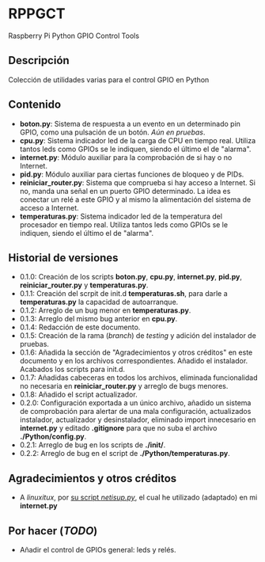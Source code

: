 # RPPGCT
Raspberry Pi Python GPIO Control Tools

## Descripción
Colección de utilidades varias para el control GPIO en Python

## Contenido
- **boton.py**: Sistema de respuesta a un evento en un determinado pin GPIO, como una pulsación de un botón. *Aún en pruebas*.
- **cpu.py**: Sistema indicador led de la carga de CPU en tiempo real. Utiliza tantos leds como GPIOs se le indiquen, siendo el último el de "alarma".
- **internet.py**: Módulo auxiliar para la comprobación de si hay o no Internet.
- **pid.py**: Módulo auxiliar para ciertas funciones de bloqueo y de PIDs.
- **reiniciar_router.py**: Sistema que comprueba si hay acceso a Internet. Si no, manda una señal en un puerto GPIO determinado. La idea es conectar un relé a este GPIO y al mismo la alimentación del sistema de acceso a Internet.
- **temperaturas.py**: Sistema indicador led de la temperatura del procesador en tiempo real. Utiliza tantos leds como GPIOs se le indiquen, siendo el último el de "alarma".

## Historial de versiones
- 0.1.0: Creación de los scripts **boton.py**, **cpu.py**, **internet.py**, **pid.py**, **reiniciar_router.py** y **temperaturas.py**.
- 0.1.1: Creación del scrpit de init.d **temperaturas.sh**, para darle a **temperaturas.py** la capacidad de autoarranque.
- 0.1.2: Arreglo de un bug menor en **temperaturas.py**.
- 0.1.3: Arreglo del mismo bug anterior en **cpu.py**.
- 0.1.4: Redacción de este documento.
- 0.1.5: Creación de la rama (*branch*) de *testing* y adición del instalador de pruebas.
- 0.1.6: Añadida la sección de "Agradecimientos y otros créditos" en este documento y en los archivos correspondientes. Añadido el instalador. Acabados los scripts para init.d.
- 0.1.7: Añadidas cabeceras en todos los archivos, eliminada funcionalidad no necesaria en **reiniciar_router.py** y arreglo de bugs menores.
- 0.1.8: Añadido el script actualizador.
- 0.2.0: Configuración exportada a un único archivo, añadido un sistema de comprobación para alertar de una mala configuración, actualizados instalador, actualizador y desinstalador, eliminado import innecesario en **internet.py** y editado **.gitignore** para que no suba el archivo **./Python/config.py**.
- 0.2.1: Arreglo de bug en los scripts de **./init/**.
- 0.2.2: Arreglo de bug en el script de **./Python/temperaturas.py**.

## Agradecimientos y otros créditos
* A *linuxitux*, por [su script *netisup.py*](https://www.linuxito.com/programacion/635-netisup-py-script-python-para-verificar-el-estado-de-la-red), el cual he utilizado (adaptado) en mi **internet.py**

## Por hacer (*TODO*)
* Añadir el control de GPIOs general: leds y relés.
